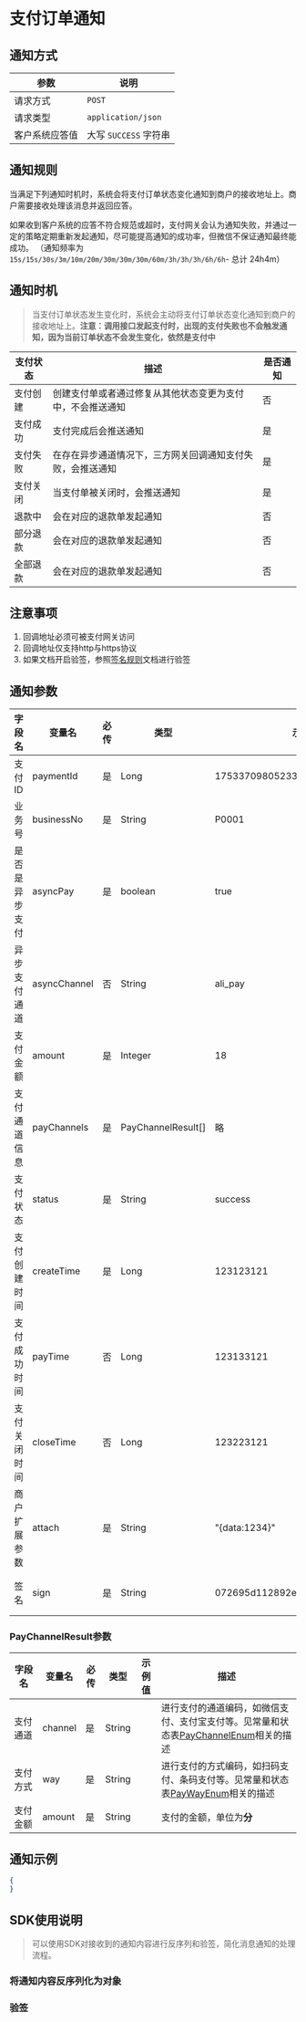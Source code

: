 # 支付订单通知

## 通知方式

| 参数      | 说明                 |
|---------|--------------------|
| 请求方式    | `POST`             |
| 请求类型    | `application/json` |
| 客户系统应答值 | 大写 `SUCCESS` 字符串   |


## 通知规则
当满足下列通知时机时，系统会将支付订单状态变化通知到商户的接收地址上。商户需要接收处理该消息并返回应答。

如果收到客户系统的应答不符合规范或超时，支付网关会认为通知失败，并通过一定的策略定期重新发起通知，尽可能提高通知的成功率，但微信不保证通知最终能成功。
（通知频率为`15s/15s/30s/3m/10m/20m/30m/30m/30m/60m/3h/3h/3h/6h/6h`- 总计 24h4m）


## 通知时机
> 当支付订单状态发生变化时，系统会主动将支付订单状态变化通知到商户的接收地址上。**注意：调用接口发起支付时，出现的支付失败也不会触发通知，因为当前订单状态不会发生变化，依然是支付中**

| 支付状态 | 描述                                                       | 是否通知 |
| -------- | ---------------------------------------------------------- | -------- |
| 支付创建 | 创建支付单或者通过修复从其他状态变更为支付中，不会推送通知 | 否       |
| 支付成功 | 支付完成后会推送通知                                       | 是       |
| 支付失败 | 在存在异步通道情况下，三方网关回调通知支付失败，会推送通知 | 是       |
| 支付关闭 | 当支付单被关闭时，会推送通知                               | 是       |
| 退款中   | 会在对应的退款单发起通知                                   | 否       |
| 部分退款 | 会在对应的退款单发起通知                                   | 否       |
| 全部退款 | 会在对应的退款单发起通知                                   | 否       |


## 注意事项
1. 回调地址必须可被支付网关访问
2. 回调地址仅支持http与https协议
3. 如果文档开启验签，参照[签名规则](../overview/签名规则.md)文档进行验签

## 通知参数

| 字段名<img width=70/> | 变量名       | 必传 | 类型               | 示例值                           | 描述                                                         |
| --------------------- | ------------ | ---- | ------------------ | -------------------------------- | ------------------------------------------------------------ |
| 支付ID                | paymentId    | 是   | Long               | 1753370980523384832              | 这次支付单的唯一标示                                         |
| 业务号                | businessNo   | 是   | String             | P0001                            | 支付时客户系统传输的业务编码                                 |
| 是否是异步支付        | asyncPay     | 是   | boolean            | true                             | 本次支付中是否存在异步支付通道                               |
| 异步支付通道          | asyncChannel | 否   | String             | ali_pay                          | 支付的通道编码，如微信支付、支付宝支付等。见常量和状态表[PayChannelEnum](/daxpay/guides/other/常量和状态表.md#支付通道-paychannelenum)相关的描述 |
| 支付金额              | amount       | 是   | Integer            | 18                               | 支付的金额，单位为**分**                                     |
| 支付通道信息          | payChannels  | 是   | PayChannelResult[] | 略                               | 见下方`PayChannelResult`参数介绍                             |
| 支付状态              | status       | 是   | String             | success                          | 见常量和状态表[PayStatusEnum](/daxpay/guides/other/常量和状态表.md#支付状态-paystatusenum)相关的描述 |
| 支付创建时间          | createTime   | 是   | Long               | 123123121                        | 使用时间戳(秒级)                                             |
| 支付成功时间          | payTime      | 否   | Long               | 123133121                        | 使用时间戳(秒级)                                             |
| 支付关闭时间          | closeTime    | 否   | Long               | 123223121                        | 使用时间戳(秒级)                                             |
| 商户扩展参数          | attach       | 是   | String             | "{data:1234}"                    | 回调时会原样返回                                             |
| 签名                  | sign         | 是   | String             | 072695d112892e382a7093b81e6a52af | 如果在后台系统中开启验签选项后必填                           |

### PayChannelResult参数

| 字段名<img width=70/> | 变量名  | 必传 | 类型   | 示例值 | 描述                                                         |
| --------------------- | ------- | ---- | ------ | ------ | ------------------------------------------------------------ |
| 支付通道              | channel | 是   | String |        | 进行支付的通道编码，如微信支付、支付宝支付等。见常量和状态表[PayChannelEnum](/daxpay/guides/other/常量和状态表.md#支付通道-paychannelenum)相关的描述 |
| 支付方式              | way     | 是   | String |        | 进行支付的方式编码，如扫码支付、条码支付等。见常量和状态表[PayWayEnum](/daxpay/guides/other/常量和状态表.md#支付方式-paywayenum)相关的描述 |
| 支付金额              | amount  | 是   | String |        | 支付的金额，单位为**分**                                     |

## 通知示例

```json
{
}
```




## SDK使用说明
> 可以使用SDK对接收到的通知内容进行反序列和验签，简化消息通知的处理流程。

### 将通知内容反序列化为对象

### 验签
